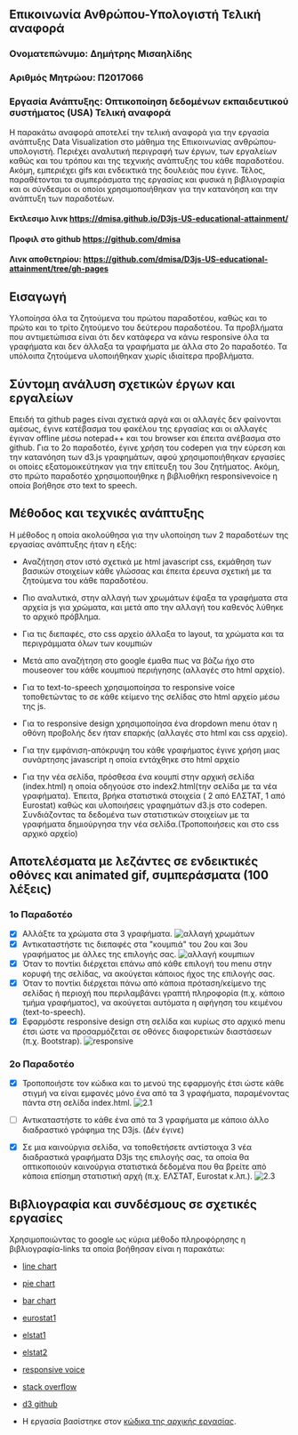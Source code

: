## Επικοινωνία Ανθρώπου-Υπολογιστή Τελική αναφορά
### Ονοματεπώνυμο: Δημήτρης Μισαηλίδης
### Αριθμός Μητρώου: Π2017066
### Εργασία Ανάπτυξης: Οπτικοποίηση δεδομένων εκπαιδευτικού συστήματος (USA) Τελική αναφορά

Η παρακάτω αναφορά αποτελεί την τελική αναφορά για την εργασία ανάπτυξης Data Visualization στο μάθημα της Επικοινωνίας ανθρώπου-υπολογιστή. Περιέχει αναλυτική περιγραφή των έργων, των εργαλείων καθώς και του τρόπου και της τεχνικής ανάπτυξης του κάθε παραδοτέου. Ακόμη, εμπεριέχει gifs και ενδεικτικά της δουλειάς που έγινε. Τέλος, παραθέτονται τα συμπεράσματα της εργασίας και φυσικά η βιβλιογραφία και οι σύνδεσμοι οι οποίοι χρησιμοποιήθηκαν για την κατανόηση και την ανάπτυξη των παραδοτέων.
#### Εκτλεσιμο λινκ https://dmisa.github.io/D3js-US-educational-attainment/
#### Προφιλ στο github https://github.com/dmisa
#### Λινκ αποθετηρίου: https://github.com/dmisa/D3js-US-educational-attainment/tree/gh-pages

## Εισαγωγή
Υλοποίησα όλα τα ζητούμενα του πρώτου παραδοτέου, καθώς και το πρώτο και το τρίτο ζητούμενο του δεύτερου παραδοτέου. Τα προβλήματα που αντιμετώπισα είναι ότι δεν κατάφερα να κάνω responsive όλα τα γραφήματα και δεν άλλαξα τα γραφήματα με άλλα στο 2ο παραδοτέο. Τα υπόλοιπα ζητούμενα υλοποιήθηκαν χωρίς ιδιαίτερα προβλήματα.
## Σύντομη ανάλυση σχετικών έργων και εργαλείων
Επειδή τα github pages είναι σχετικά αργά και οι αλλαγές δεν φαίνονται αμέσως, έγινε κατέβασμα του φακέλου της εργασίας και οι αλλαγές έγιναν offline μέσω notepad++ και του browser και έπειτα ανέβασμα στο github. Για το 2ο παραδοτέο, έγινε χρήση του codepen για την εύρεση και την κατανόηση των d3.js γραφημάτων, αφού χρησιμοποιήθηκαν εργασίες οι οποίες εξατομοικεύτηκαν για την επίτευξη του 3ου ζητήματος. Ακόμη, στο πρώτο παραδοτέο χρησιμοποιήθηκε η βιβλιοθήκη responsivevoice η οποία βοήθησε στο text to speech.

## Μέθοδος και τεχνικές ανάπτυξης
Η μέθοδος η οποία ακολούθησα για την υλοποίηση των 2 παραδοτέων της εργασίας ανάπτυξης ήταν η εξής:
* Αναζήτηση στον ιστό σχετικά με html javascript css, εκμάθηση των βασικών στοιχείων κάθε γλώσσας και έπειτα έρευνα σχετική με τα ζητούμενα του κάθε παραδοτέου. 

* Πιο αναλυτικά, στην αλλαγή των χρωμάτων έψαξα τα γραφήματα στα αρχεία js για χρώματα, και μετά απο την αλλαγή του καθενός λύθηκε το αρχικό πρόβλημα.

* Για τις διεπαφές, στο css αρχείο άλλαξα το layout, τα χρώματα και τα περιγράμματα όλων των κουμπιών

* Μετά απο αναζήτηση στο google έμαθα πως να βάζω ήχο στο mouseover του κάθε κουμπιού περιήγησης (αλλαγές στο html αρχείο). 

* Για το text-to-speech χρησιμοποίησα το responsive voice τοποθετώντας το σε κάθε κείμενο της σελίδας στο html αρχείο μέσω της js. 

* Για το responsive design χρησιμοποίησα ένα dropdown menu όταν η οθόνη προβολής δεν ήταν επαρκής (αλλαγές στο html και css αρχείο).

* Για την εμφάνιση-απόκρυψη του κάθε γραφήματος έγινε χρήση μιας συνάρτησης javascript η οποία εντάχθηκε στο html αρχείο

* Για την νέα σελίδα, πρόσθεσα ένα κουμπί στην αρχική σελίδα (index.html) η οποία οδηγούσε στο index2.html(την σελίδα με τα νέα γραφήματα). Έπειτα, βρήκα στατιστικά στοιχεία ( 2 από ΕΛΣΤΑΤ, 1 από Eurostat) καθώς και υλοποιήσεις γραφημάτων d3.js στο codepen. Συνδιάζοντας τα δεδομένα των στατιστικών στοιχείων με τα γραφήματα δημιούργησα την νέα σελίδα.(Τροποποιήσεις και στο css αρχικό αρχείο)

## Aποτελέσματα με λεζάντες σε ενδεικτικές οθόνες και animated gif, συμπεράσματα (100 λέξεις)
### 1ο Παραδοτέο
- [x] Αλλάξτε τα χρώματα στα 3 γραφήματα. 
![αλλαγή χρωμάτων](/color1.jpg)
- [x] Αντικαταστήστε τις διεπαφές στα "κουμπιά" του 2ου και 3ου γραφήματος με άλλες της επιλογής σας. 
![αλλαγή κουμπιων](/color2.jpg)
- [x] Όταν το ποντίκι διέρχεται επάνω από κάθε επιλογή του menu στην κορυφή της σελίδας, να ακούγεται κάποιος ήχος της επιλογής σας. 
- [x] Όταν το ποντίκι διέρχεται πάνω από κάποια πρόταση/κείμενο της σελίδας ή περιοχή που περιλαμβάνει γραπτή πληροφορία (π.χ. κάποιο τμήμα γραφήματος), να ακούγεται αυτόματα η αφήγηση του κειμένου (text-to-speech). 
- [x] Εφαρμόστε responsive design στη σελίδα και κυρίως στο αρχικό menu έτσι ώστε να προσαρμόζεται σε οθόνες διαφορετικών διαστάσεων (π.χ. Bootstrap).
![responsive](/responsive.gif)

### 2ο Παραδοτέο
- [x] Τροποποιήστε τον κώδικα και το μενού της εφαρμογής έτσι ώστε κάθε στιγμή να είναι εμφανές μόνο ένα από τα 3 γραφήματα, παραμένοντας πάντα στη σελίδα index.html. 
![2.1](/2.1.gif)
- [ ] Αντικαταστήστε το κάθε ένα από τα 3 γραφήματα με κάποιο άλλο διαδραστικό γράφημα της D3js. (Δέν έγινε)
- [x] Σε μια καινούργια σελίδα, να τοποθετήσετε αντίστοιχα 3 νέα διαδραστικά γραφήματα D3js της επιλογής σας, τα οποία θα οπτικοποιούν καινούργια στατιστικά δεδομένα που θα βρείτε από κάποια επίσημη στατιστική αρχή (π.χ. ΕΛΣΤΑΤ, Eurostat κ.λπ.).
![2.3](/2.3.gif)



## Βιβλιογραφία και συνδέσμους σε σχετικές εργασίες

Χρησιμοποιώντας το google ως κύρια μέθοδο πληροφόρησης η βιβλιογραφία-links τα οποία βοήθησαν είναι η παρακάτω:

* [line chart](https://codepen.io/Yurchenko/pen/dGQZay)
* [pie chart](https://codepen.io/chiranjeeb/pen/KdXGoE)
* [bar chart](https://codepen.io/vks9009/pen/rWPaXz)
* [eurostat1](http://www.statistics.gr/el/statistics?p_p_id=documents_WAR_publicationsportlet_INSTANCE_qDQ8fBKKo4lN&p_p_lifecycle=2&p_p_state=normal&p_p_mode=view&p_p_cacheability=cacheLevelPage&p_p_col_id=column-2&p_p_col_count=4&p_p_col_pos=1&_documents_WAR_publicationsportlet_INSTANCE_qDQ8fBKKo4lN_javax.faces.resource=document&_documents_WAR_publicationsportlet_INSTANCE_qDQ8fBKKo4lN_ln=downloadResources&_documents_WAR_publicationsportlet_INSTANCE_qDQ8fBKKo4lN_documentID=344529&_documents_WAR_publicationsportlet_INSTANCE_qDQ8fBKKo4lN_locale=el)
* [elstat1](http://www.statistics.gr/el/statistics/-/publication/SEL15/-)
* [elstat2](https://ec.europa.eu/eurostat/web/products-eurostat-news/-/DDN-20181122-1?inheritRedirect=true&redirect=%2Feurostat%2Fnews%2Fwhats-new)
* [responsive voice](https://responsivevoice.org/)
* [stack overflow](https://stackoverflow.com/)
* [d3 github](https://github.com/d3/d3/wiki/Gallery)

* Η εργασία βασίστηκε στον [κώδικα της αρχικής εργασίας](https://github.com/ioniodi/D3js-US-educational-attainment).
